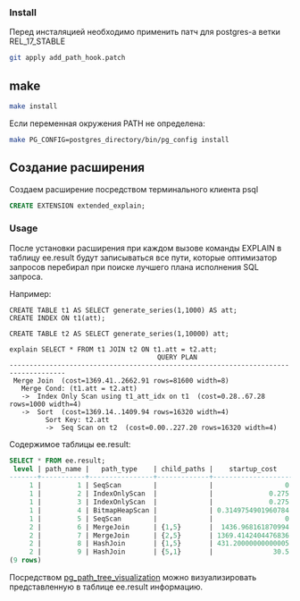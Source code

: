 ### Install

Перед инсталяцией необходимо применить патч для postgres-а ветки REL_17_STABLE

```sh
git apply add_path_hook.patch
```

## make
```sh
make install
```    
Если переменная окружения PATH не определена:
```sh
make PG_CONFIG=postgres_directory/bin/pg_config install
```

## Создание расширения

Создаем расширение посредством терминального клиента psql
```sql
CREATE EXTENSION extended_explain;
```

### Usage

После установки расширения при каждом вызове команды EXPLAIN в таблицу ee.result будут записываться все пути, которые оптимизатор запросов перебирал при поиске лучшего плана исполнения SQL запроса.

Например:
```
CREATE TABLE t1 AS SELECT generate_series(1,1000) AS att;
CREATE INDEX ON t1(att);

CREATE TABLE t2 AS SELECT generate_series(1,10000) att;

explain SELECT * FROM t1 JOIN t2 ON t1.att = t2.att;
                                     QUERY PLAN                                     
------------------------------------------------------------------------------------
 Merge Join  (cost=1369.41..2662.91 rows=81600 width=8)
   Merge Cond: (t1.att = t2.att)
   ->  Index Only Scan using t1_att_idx on t1  (cost=0.28..67.28 rows=1000 width=4)
   ->  Sort  (cost=1369.14..1409.94 rows=16320 width=4)
         Sort Key: t2.att
         ->  Seq Scan on t2  (cost=0.00..227.20 rows=16320 width=4)
```

Содержимое таблицы ee.result:

```sql
SELECT * FROM ee.result;
 level | path_name |   path_type    | child_paths |    startup_cost    |     total_cost      | rows  | is_del | rel_name 
-------+-----------+----------------+-------------+--------------------+---------------------+-------+--------+----------
     1 |         1 | SeqScan        |             |                  0 |                  18 |  1000 | f      | t1
     1 |         2 | IndexOnlyScan  |             |              0.275 |              67.275 |  1000 | f      | t1
     1 |         3 | IndexOnlyScan  |             |              0.275 | 0.36568627450980395 |     5 | f      | t1
     1 |         4 | BitmapHeapScan |             | 0.3149754901960784 |   4.377475490196078 |     5 | t      | t1
     1 |         5 | SeqScan        |             |                  0 |  227.20000000000002 | 16320 | f      | t2
     2 |         6 | MergeJoin      | {1,5}       |  1436.968161870994 |  2665.9681618709938 | 81600 | f      | 
     2 |         7 | MergeJoin      | {2,5}       | 1369.4142404476836 |  2662.9142404476834 | 81600 | f      | 
     2 |         8 | HashJoin       | {1,5}       | 431.20000000000005 |              3307.7 | 81600 | t      | 
     2 |         9 | HashJoin       | {5,1}       |               30.5 |              3154.5 | 81600 | t      | 
(9 rows)
```

Посредством [pg_path_tree_visualization](https://github.com/04ina/pg_path_tree_visualization) можно визуализировать представленную в таблице ee.result информацию.